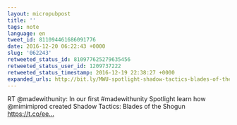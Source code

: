 ```yaml
---
layout: micropubpost
title: ''
tags: note
language: en
tweet_id: 811094461686091776
date: 2016-12-20 06:22:43 +0000
slug: '062243'
retweeted_status_id: 810977625279635456
retweeted_status_user_id: 1209737222
retweeted_status_timestamp: 2016-12-19 22:38:27 +0000
expanded_urls: http://bit.ly/MWU-spotlight-shadow-tactics-blades-of-the-shogun,https://twitter.com/madewithunity/status/810977625279635456/photo/1
---
```

RT @madewithunity: In our first #madewithunity Spotlight learn how @mimimiprod created Shadow Tactics: Blades of the Shogun https://t.co/ee…
